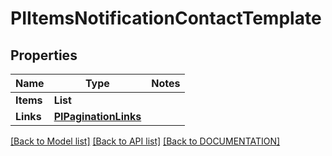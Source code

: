 # PIItemsNotificationContactTemplate

## Properties
Name | Type | Notes
------------ | ------------- | -------------
**Items** | **List<PINotificationContactTemplate>**
**Links** | **[**PIPaginationLinks**](../Model/PIPaginationLinks.md)**

[[Back to Model list]](../../DOCUMENTATION.md#documentation-for-models) [[Back to API list]](../../DOCUMENTATION.md#documentation-for-api-endpoints) [[Back to DOCUMENTATION]](../../DOCUMENTATION.md)
